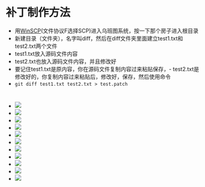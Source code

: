 # 补丁制作方法
- 用[WinSCP](https://winscp.net/eng/download.php)(文件协议F选择SCP)进入乌班图系统，按一下那个房子进入根目录
- 新建目录（文件夹），名字叫diff，然后在diff文件夹里面建立test1.txt和test2.txt两个文件
- test1.txt放入源码文件内容
- test2.txt也放入源码文件内容，并且修改好
- 要记住test1.txt是原内容，你在源码文件复制内容过来粘贴保存，- test2.txt是修改好的，你复制内容过来粘贴后，修改好，保存，然后使用命令
- `git diff test1.txt test2.txt > test.patch`
#
- <img src="https://github.com/danshui-git/shuoming/blob/master/doc/buding1.png" />
- <img src="https://github.com/danshui-git/shuoming/blob/master/doc/buding2.png" />
- <img src="https://github.com/danshui-git/shuoming/blob/master/doc/buding3.png" />
- <img src="https://github.com/danshui-git/shuoming/blob/master/doc/buding4.png" />
- <img src="https://github.com/danshui-git/shuoming/blob/master/doc/buding5.png" />
- <img src="https://github.com/danshui-git/shuoming/blob/master/doc/buding6.png" />
- <img src="https://github.com/danshui-git/shuoming/blob/master/doc/buding7.png" />
- <img src="https://github.com/danshui-git/shuoming/blob/master/doc/buding8.png" />
- <img src="https://github.com/danshui-git/shuoming/blob/master/doc/buding9.png" />
- <img src="https://github.com/danshui-git/shuoming/blob/master/doc/buding10.png" />
- <img src="https://github.com/danshui-git/shuoming/blob/master/doc/buding11.png" />
